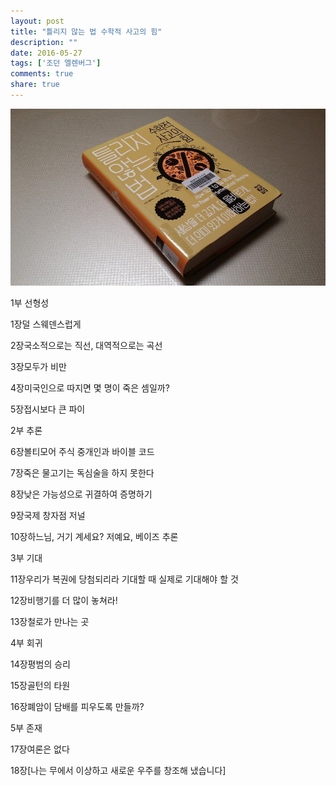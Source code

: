 ```yaml
---
layout: post
title: "틀리지 않는 법 수학적 사고의 힘"
description: ""
date: 2016-05-27
tags: ['조던 엘렌버그']
comments: true
share: true
---
```


  

![](/assets/images/posts/632/2557D5465959B22F1CC935.JPEG)

  

  

1부 선형성

1장덜 스웨덴스럽게

2장국소적으로는 직선, 대역적으로는 곡선

3장모두가 비만

4장미국인으로 따지면 몇 명이 죽은 셈일까?

5장접시보다 큰 파이

  

2부 추론

6장볼티모어 주식 중개인과 바이블 코드

7장죽은 물고기는 독심술을 하지 못한다

8장낮은 가능성으로 귀결하여 증명하기

9장국제 창자점 저널

10장하느님, 거기 계세요? 저예요, 베이즈 추론

  

3부 기대

11장우리가 복권에 당첨되리라 기대할 때 실제로 기대해야 할 것

12장비행기를 더 많이 놓쳐라!

13장철로가 만나는 곳

  

4부 회귀

14장평범의 승리

15장골턴의 타원

16장폐암이 담배를 피우도록 만들까?

  

5부 존재

17장여론은 없다

18장[나는 무에서 이상하고 새로운 우주를 창조해 냈습니다]

